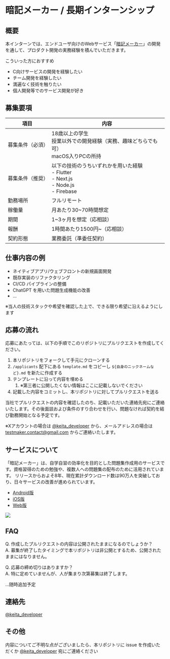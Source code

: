 # 暗記メーカー / 長期インターンシップ

## 概要

本インターンでは、エンドユーザ向けのWebサービス「[暗記メーカー](https://ankimaker.com/)」の開発を通して、プロダクト開発の実務経験を積んでいただきます。

こういった方におすすめ

- C向けサービスの開発を経験したい
- チーム開発を経験したい
- 満遍なく技術を触りたい
- 個人開発等でのサービス開発が好き

## 募集要項

|項目|内容|
|--|--|
|募集条件（必須）|18歳以上の学生 <br> 授業以外での開発経験（実務、趣味どちらでも可）<br> macOS入りPCの所持 |
|募集条件（推奨）|以下の技術のうちいずれかを用いた経験 <br> - Flutter <br> - Next.js <br> - Node.js <br> - Firebase |
|勤務場所|フルリモート|
|稼働量|月あたり30~70時間想定|
|期間|1~3ヶ月を想定（応相談）|
|報酬|1時間あたり1500円~（応相談）|
|契約形態|業務委託（準委任契約）|

## 仕事内容の例

- ネイティブアプリ/ウェブフロントの新規画面開発
- 既存実装のリファクタリング
- CI/CD パイプラインの整備
- ChatGPT を用いた問題生成機能の改善
- ...

※当人の技術スタックや希望を確認した上で、できる限り希望に沿えるようにします

## 応募の流れ

応募にあたっては、以下の手順でこのリポジトリにプルリクエストを作成してください。

1. 本リポジトリをフォークして手元にクローンする
2. `/applicants` 配下にある `template.md` をコピーし `${自身のニックネームなど}.md` を新たに作成する
3. テンプレートに沿って内容を埋める
   1. ※第三者に公開したくない情報はここに記載しないでください
4. 記載した内容をコミットし、本リポジトリに対してプルリクエストを送る

当社でプルリクエストの内容を確認したのち、記載いただいた連絡先宛にご連絡いたします。その後面談および条件のすり合わせを行い、問題なければ契約を結び勤務開始となる予定です。

※Xアカウントの場合は [@keita_developer](https://twitter.com/keita_developer) から、メールアドレスの場合は testmaker.contact@gmail.com からご連絡いたします。

## サービスについて

「暗記メーカー」は、自学自習の効率化を目的とした問題集作成用のサービスです。資格習得のための勉強や、複数人への問題集の配布のために活用されています。
リリースからおよそ8年、現在累計ダウンロード数は90万人を突破しており、日々サービスの改善が進められています。

- [Android版](https://play.google.com/store/apps/details?id=jp.gr.java_conf.foobar.testmaker.service)
- [iOS版](https://apps.apple.com/jp/app/id1201200202)
- [Web版](https://ankimaker.com/dash)

![](https://ankimaker.com/img/ogp.png)

## FAQ

Q. 作成したプルリクエストの内容は公開されたままになるのでしょうか？ <br>
A. 募集が終了したタイミングで本リポジトリは非公開とするため、公開されたままにはなりません。

Q. 応募の締め切りはありますか？ <br>
A. 特に定めていませんが、人が集まり次第募集は終了します。

...随時追加予定

## 連絡先

[@keita_developer](https://twitter.com/keita_developer)

## その他

内容についてご不明な点がございましたら、本リポジトリに issue を作成いただくか [@keita_developer](https://twitter.com/keita_developer) 宛にご連絡ください